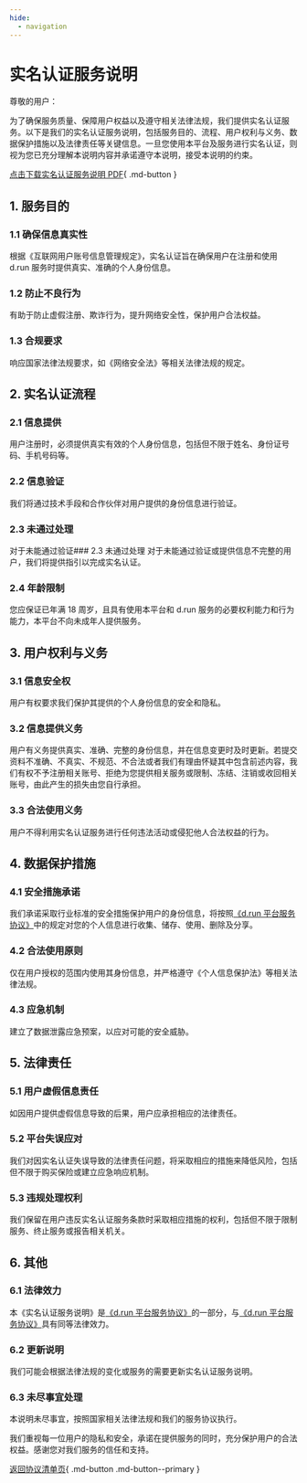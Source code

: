 ```yaml
---
hide:
  - navigation
---
```


# 实名认证服务说明

尊敬的用户：

为了确保服务质量、保障用户权益以及遵守相关法律法规，我们提供实名认证服务。以下是我们的实名认证服务说明，包括服务目的、流程、用户权利与义务、数据保护措施以及法律责任等关键信息。一旦您使用本平台及服务进行实名认证，则视为您已充分理解本说明内容并承诺遵守本说明，接受本说明的约束。

[点击下载实名认证服务说明 PDF](./attach/name.pdf){ .md-button }

## 1. 服务目的

### 1.1 确保信息真实性

根据《互联网用户账号信息管理规定》，实名认证旨在确保用户在注册和使用 d.run 服务时提供真实、准确的个人身份信息。

### 1.2 防止不良行为

有助于防止虚假注册、欺诈行为，提升网络安全性，保护用户合法权益。

### 1.3 合规要求

响应国家法律法规要求，如《网络安全法》等相关法律法规的规定。

## 2. 实名认证流程

### 2.1 信息提供

用户注册时，必须提供真实有效的个人身份信息，包括但不限于姓名、身份证号码、手机号码等。

### 2.2 信息验证

我们将通过技术手段和合作伙伴对用户提供的身份信息进行验证。

### 2.3 未通过处理

对于未能通过验证### 2.3 未通过处理
对于未能通过验证或提供信息不完整的用户，我们将提供指引以完成实名认证。

### 2.4 年龄限制

您应保证已年满 18 周岁，且具有使用本平台和 d.run 服务的必要权利能力和行为能力，本平台不向未成年人提供服务。

## 3. 用户权利与义务

### 3.1 信息安全权

用户有权要求我们保护其提供的个人身份信息的安全和隐私。

### 3.2 信息提供义务

用户有义务提供真实、准确、完整的身份信息，并在信息变更时及时更新。若提交资料不准确、不真实、不规范、不合法或者我们有理由怀疑其中包含前述内容，我们有权不予注册相关账号、拒绝为您提供相关服务或限制、冻结、注销或收回相关账号，由此产生的损失由您自行承担。

### 3.3 合法使用义务

用户不得利用实名认证服务进行任何违法活动或侵犯他人合法权益的行为。

## 4. 数据保护措施

### 4.1 安全措施承诺

我们承诺采取行业标准的安全措施保护用户的身份信息，将按照[《d.run 平台服务协议》](./sla.md)中的规定对您的个人信息进行收集、储存、使用、删除及分享。

### 4.2 合法使用原则

仅在用户授权的范围内使用其身份信息，并严格遵守《个人信息保护法》等相关法律法规。

### 4.3 应急机制

建立了数据泄露应急预案，以应对可能的安全威胁。

## 5. 法律责任

### 5.1 用户虚假信息责任

如因用户提供虚假信息导致的后果，用户应承担相应的法律责任。

### 5.2 平台失误应对

我们对因实名认证失误导致的法律责任问题，将采取相应的措施来降低风险，包括但不限于购买保险或建立应急响应机制。

### 5.3 违规处理权利

我们保留在用户违反实名认证服务条款时采取相应措施的权利，包括但不限于限制服务、终止服务或报告相关机关。

## 6. 其他

### 6.1 法律效力

本《实名认证服务说明》是[《d.run 平台服务协议》](./sla.md)的一部分，与[《d.run 平台服务协议》](./sla.md)具有同等法律效力。

### 6.2 更新说明

我们可能会根据法律法规的变化或服务的需要更新实名认证服务说明。

### 6.3 未尽事宜处理

本说明未尽事宜，按照国家相关法律法规和我们的服务协议执行。

我们重视每一位用户的隐私和安全，承诺在提供服务的同时，充分保护用户的合法权益。感谢您对我们服务的信任和支持。

[返回协议清单页](./index.md){ .md-button .md-button--primary }
